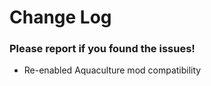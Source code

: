 # Change Log

### Please report if you found the issues!

* Re-enabled Aquaculture mod compatibility